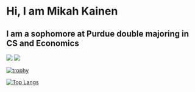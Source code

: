 # Hi, I am Mikah Kainen
## I am a sophomore at Purdue double majoring in CS and Economics

![](https://komarev.com/ghpvc/?username=Mikah-Kainen&style=flat&color=DC143C)
![](https://img.shields.io/github/followers/Mikah-Kainen?style=social)

[![trophy](https://github-profile-trophy.vercel.app/?username=Mikah-Kainen&column=8&theme=gruvbox&no-frame=true)](https://github.com/ryo-ma/github-profile-trophy)


[![Top Langs](https://github-readme-stats.vercel.app/api/top-langs/?username=Mikah-Kainen&theme=onedark)](https://github.com/anuraghazra/github-readme-stats)
<!--
![Mikah's GitHub stats](https://github-readme-stats.vercel.app/api?username=Mikah-Kainen&show_icons=true&theme=onedark)  

[![GitHub Streak](https://github-readme-streak-stats.herokuapp.com/?user=Mikah-Kainen&theme=tokyonight)](https://git.io/streak-stats) 
 -->
